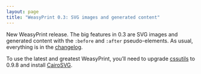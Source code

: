```yaml
---
layout: page
title: "WeasyPrint 0.3: SVG images and generated content"
---
```


New WeasyPrint release. The big features in 0.3 are SVG images and generated
content with the `:before` and `:after` pseudo-elements.
As usual, everything is in the [changelog](https://github.com/Kozea/WeasyPrint/blob/master/CHANGES).

To use the latest and greatest WeasyPrint, you’ll need to upgrade
[cssutils](http://cthedot.de/cssutils/) to 0.9.8 and install
[CairoSVG](http://cairosvg.org/).
